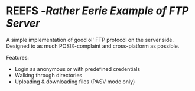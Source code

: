 # REEFS -_Rather Eerie Example of FTP Server_

A simple implementation of good ol' FTP protocol on the server side.
Designed to as much POSIX-complaint and cross-platform as possible.

Features:
* Login as anonymous or with predefined credentials
* Walking through directories
* Uploading & downloading files (PASV mode only)
